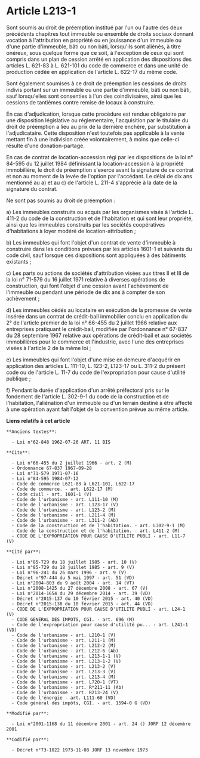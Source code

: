 # Article L213-1

Sont soumis au droit de préemption institué par l'un ou l'autre des deux précédents chapitres tout immeuble ou ensemble de
droits sociaux donnant vocation à l'attribution en propriété ou en jouissance d'un immeuble ou d'une partie d'immeuble, bâti
ou non bâti, lorsqu'ils sont aliénés, à titre onéreux, sous quelque forme que ce soit, à l'exception de ceux qui sont compris
dans un plan de cession arrêté en application des dispositions des articles L. 621-83 à L. 621-101 du code de commerce et
dans une unité de production cédée en application de l'article L. 622-17 du même code.

Sont également soumises à ce droit de préemption les cessions de droits indivis portant sur un immeuble ou une partie
d'immeuble, bâti ou non bâti, sauf lorsqu'elles sont consenties à l'un des coindivisaires, ainsi que les cessions de
tantièmes contre remise de locaux à construire.

En cas d'adjudication, lorsque cette procédure est rendue obligatoire par une disposition législative ou réglementaire,
l'acquisition par le titulaire du droit de préemption a lieu au prix de la dernière enchère, par substitution à
l'adjudicataire. Cette disposition n'est toutefois pas applicable à la vente mettant fin à une indivision créée
volontairement, à moins que celle-ci résulte d'une donation-partage.

En cas de contrat de location-accession régi par les dispositions de la loi n° 84-595 du 12 juillet 1984 définissant la
location-accession à la propriété immobilière, le droit de préemption s'exerce avant la signature de ce contrat et non au
moment de la levée de l'option par l'accédant. Le délai de dix ans mentionné au a) et au c) de l'article L. 211-4 s'apprécie
à la date de la signature du contrat.

Ne sont pas soumis au droit de préemption :

a) Les immeubles construits ou acquis par les organismes visés à l'article L. 411-2 du code de la construction et de
l'habitation et qui sont leur propriété, ainsi que les immeubles construits par les sociétés coopératives d'habitations à
loyer modéré de location-attribution ;

b) Les immeubles qui font l'objet d'un contrat de vente d'immeuble à construire dans les conditions prévues par les articles
1601-1 et suivants du code civil, sauf lorsque ces dispositions sont appliquées à des bâtiments existants ;

c) Les parts ou actions de sociétés d'attribution visées aux titres II et III de la loi n° 71-579 du 16 juillet 1971 relative
à diverses opérations de construction, qui font l'objet d'une cession avant l'achèvement de l'immeuble ou pendant une période
de dix ans à compter de son achèvement ;

d) Les immeubles cédés au locataire en exécution de la promesse de vente insérée dans un contrat de crédit-bail immobilier
conclu en application du 2° de l'article premier de la loi n° 66-455 du 2 juillet 1966 relative aux entreprises pratiquant le
crédit-bail, modifiée par l'ordonnance n° 67-837 du 28 septembre 1967 relative aux opérations de crédit-bail et aux sociétés
immobilières pour le commerce et l'industrie, avec l'une des entreprises visées à l'article 2 de la même loi ;

e) Les immeubles qui font l'objet d'une mise en demeure d'acquérir en application des articles L. 111-10, L. 123-2, L123-17
ou L. 311-2 du présent code ou de l'article L. 11-7 du code de l'expropriation pour cause d'utilité publique ;

f) Pendant la durée d'application d'un arrêté préfectoral pris sur le fondement de l'article L. 302-9-1 du code de la
construction et de l'habitation, l'aliénation d'un immeuble ou d'un terrain destiné à être affecté à une opération ayant fait
l'objet de la convention prévue au même article.

**Liens relatifs à cet article**

	**Anciens textes**:

	  - Loi n°62-848 1962-07-26 ART. 11 BIS

	**Cite**:

	  - Loi n°66-455 du 2 juillet 1966 - art. 2 (M)
	  - Ordonnance 67-837 1967-09-28
	  - Loi n°71-579 1971-07-16
	  - Loi n°84-595 1984-07-12
	  - Code de commerce L621-83 à L621-101, L622-17
	  - Code de commerce. - art. L622-17 (M)
	  - Code civil - art. 1601-1 (V)
	  - Code de l'urbanisme - art. L111-10 (M)
	  - Code de l'urbanisme - art. L123-17 (V)
	  - Code de l'urbanisme - art. L123-2 (M)
	  - Code de l'urbanisme - art. L211-4 (M)
	  - Code de l'urbanisme - art. L311-2 (Ab)
	  - Code de la construction et de l'habitation. - art. L302-9-1 (M)
	  - Code de la construction et de l'habitation. - art. L411-2 (M)
	  - CODE DE L'EXPROPRIATION POUR CAUSE D'UTILITE PUBLI - art. L11-7 (V)

	**Cité par**:

	  - Loi n°85-729 du 18 juillet 1985 - art. 10 (V)
	  - Loi n°85-729 du 18 juillet 1985 - art. 9 (V)
	  - Loi n°96-241 du 26 mars 1996 - art. 9 (V)
	  - Décret n°97-444 du 5 mai 1997 - art. 51 (VD)
	  - Loi n°2004-803 du 9 août 2004 - art. 14 (VT)
	  - Loi n°2008-1425 du 27 décembre 2008 - art. 67 (V)
	  - Loi n°2014-1654 du 29 décembre 2014 - art. 39 (VD)
	  - Décret n°2015-137 du 10 février 2015 - art. 40 (VD)
	  - Décret n°2015-138 du 10 février 2015 - art. 44 (VD)
	  - CODE DE L'EXPROPRIATION POUR CAUSE D'UTILITE PUBLI - art. L24-1 (V)
	  - CODE GENERAL DES IMPOTS, CGI. - art. 696 (M)
	  - Code de l'expropriation pour cause d'utilité pu... - art. L241-1 (VD)
	  - Code de l'urbanisme - art. L210-1 (V)
	  - Code de l'urbanisme - art. L211-1 (M)
	  - Code de l'urbanisme - art. L212-2 (M)
	  - Code de l'urbanisme - art. L212-6 (Ab)
	  - Code de l'urbanisme - art. L213-1-1 (V)
	  - Code de l'urbanisme - art. L213-1-2 (V)
	  - Code de l'urbanisme - art. L213-2 (V)
	  - Code de l'urbanisme - art. L213-3 (V)
	  - Code de l'urbanisme - art. L213-4 (M)
	  - Code de l'urbanisme - art. L720-1 (VT)
	  - Code de l'urbanisme - art. R*211-11 (Ab)
	  - Code de l'urbanisme - art. R213-24 (V)
	  - Code de l'énergie - art. L111-60 (VD)
	  - Code général des impôts, CGI. - art. 1594-0 G (VD)

	**Modifié par**:

	  - Loi n°2001-1168 du 11 décembre 2001 - art. 24 () JORF 12 décembre 2001

	**Codifié par**:

	  - Décret n°73-1022 1973-11-08 JORF 13 novembre 1973
